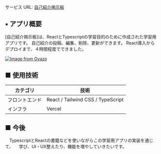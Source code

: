 サービス URL: [自己紹介掲示板](https://self-introduction-tanakaryo-board.vercel.app/)


## ▪️ アプリ概要

[自己紹介掲示板]は、ReactとTypescriptの学習目的のために作成された学習用アプリです。
自己紹介の投稿、編集、削除、更新ができます。
React導入からデプロイまで、４時間程度でできました。

[![Image from Gyazo](https://i.gyazo.com/bc1826c46801eefab4c7bd1e38bf4d38.png)](https://gyazo.com/bc1826c46801eefab4c7bd1e38bf4d38)

## ■ 使用技術

| カテゴリ       | 技術                                                                     |
| -------------- | ------------------------------------------------------------------------ |
| フロントエンド | React / Tailwind CSS / TypeScript                            |
| インフラ       |Vercel                                                  |



## ■ 今後
　TypescriptとReactの書籍などを使いながらこの学習用アプリの実装を通じて、
　学び、UI・UX整えたり、機能を増やしていきたいです。

